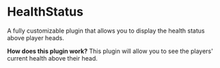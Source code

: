 # HealthStatus
A fully customizable plugin that allows you to display the health status above player heads.

**How does this plugin work?**
This plugin will allow you to see the players' current health above their head.
